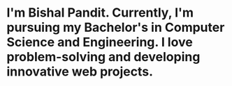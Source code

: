 # I'm Bishal Pandit. Currently, I'm pursuing my Bachelor's in Computer Science and Engineering. I love problem-solving and developing innovative web projects.